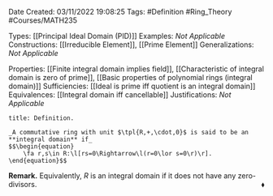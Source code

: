 <div class="topSpace"></div>

Date Created: 03/11/2022 19:08:25
Tags: #Definition #Ring_Theory #Courses/MATH235

Types: [[Principal Ideal Domain (PID)]]
Examples: _Not Applicable_
Constructions: [[Irreducible Element]], [[Prime Element]]
Generalizations: _Not Applicable_

Properties: [[Finite integral domain implies field]], [[Characteristic of integral domain is zero of prime]], [[Basic properties of polynomial rings (integral domain)]]
Sufficiencies: [[Ideal is prime iff quotient is an integral domain]]
Equivalences: [[Integral domain iff cancellable]]
Justifications: _Not Applicable_

``` ad-Definition
title: Definition.

_A commutative ring with unit $\tpl{R,+,\cdot,0}$ is said to be an **integral domain** if_
$$\begin{equation}
    \fa r,s\in R:\l[rs=0\Rightarrow\l(r=0\lor s=0\r)\r].
\end{equation}$$

```

**Remark.** Equivalently, $R$ is an integral domain if it does not have any zero-divisors.<span style="float:right;">$\blacklozenge$</span>
